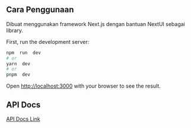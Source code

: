 ## Cara Penggunaan
Dibuat menggunakan framework Next.js dengan bantuan NextUI sebagai library.

First, run the development server:
```bash
npm  run  dev
# or
yarn  dev
# or
pnpm  dev
```
Open [http://localhost:3000](http://localhost:3000) with your browser to see the result.

## API Docs
[API Docs Link](https://documenter.getpostman.com/view/16975317/2s946maViu#86506502-3455-4bd0-9406-3718fbb8abfa)
